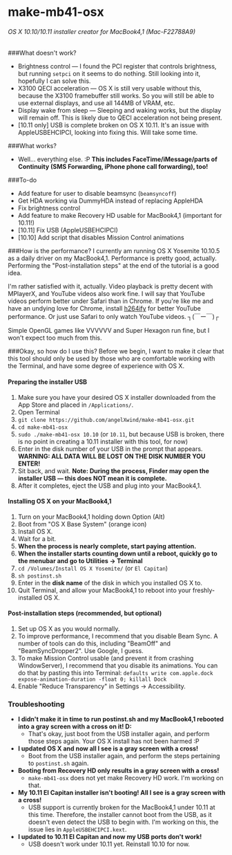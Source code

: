 make-mb41-osx
=============
###### OS X 10.10/10.11 installer creator for MacBook4,1 (Mac-F22788A9)

###What doesn't work?
* Brightness control — I found the PCI register that controls brightness, but running `setpci` on it seems to do nothing. Still looking into it, hopefully I can solve this.
* X3100 QECI acceleration — OS X is still very usable without this, because the X3100 framebuffer still works. So you will still be able to use external displays, and use all 144MB of VRAM, etc.
* Display wake from sleep — Sleeping and waking works, but the display will remain off. This is likely due to QECI acceleration not being present.
* [10.11 only] USB is complete broken on OS X 10.11. It's an issue with AppleUSBEHCIPCI, looking into fixing this. Will take some time.

###What works?
* Well... everything else. :P **This includes FaceTime/iMessage/parts of Continuity (SMS Forwarding, iPhone phone call forwarding), too!**

###To-do
* Add feature for user to disable beamsync (`beamsyncoff`)
* Get HDA working via DummyHDA instead of replacing AppleHDA
* Fix brightness control
* Add feature to make Recovery HD usable for MacBook4,1 (important for 10.11!)
* [10.11] Fix USB (AppleUSBEHCIPCI)
* [10.10] Add script that disables Mission Control animations

###How is the performance?
I currently am running OS X Yosemite 10.10.5 as a daily driver on my MacBook4,1. Performance is pretty good, actually. Performing the "Post-installation steps" at the end of the tutorial is a good idea.

I'm rather satisfied with it, actually. Video playback is pretty decent with MPlayerX, and YouTube videos also work fine. I will say that YouTube videos perform better under Safari than in Chrome. If you're like me and have an undying love for Chrome, install [h264ify](https://chrome.google.com/webstore/detail/h264ify/aleakchihdccplidncghkekgioiakgal) for better YouTube performance. Or just use Safari to only watch YouTube videos. ┐(￣ー￣)┌

Simple OpenGL games like VVVVVV and Super Hexagon run fine, but I won't expect too much from this.

###Okay, so how do I use this?
Before we begin, I want to make it clear that this tool should only be used by those who are comfortable working with the Terminal, and have some degree of experience with OS X.

#### Preparing the installer USB
1. Make sure you have your desired OS X installer downloaded from the App Store and placed in `/Applications/`.
1. Open Terminal
1. `git clone https://github.com/angelXwind/make-mb41-osx.git`
1. `cd make-mb41-osx`
1. `sudo ./make-mb41-osx 10.10` (or `10.11`, but because USB is broken, there is no point in creating a 10.11 installer with this tool, for now)
1. Enter in the disk number of your USB in the prompt that appears. **WARNING: ALL DATA WILL BE LOST ON THE DISK NUMBER YOU ENTER!**
1. Sit back, and wait. **Note: During the process, Finder may open the installer USB — this does NOT mean it is complete.**
1. After it completes, eject the USB and plug into your MacBook4,1.

#### Installing OS X on your MacBook4,1
1. Turn on your MacBook4,1 holding down Option (Alt)
1. Boot from "OS X Base System" (orange icon)
1. Install OS X.
1. Wait for a bit.
1. **When the process is nearly complete, start paying attention.**
1. **When the installer starts counting down until a reboot, quickly go to the menubar and go to Utilities -> Terminal**
1. `cd /Volumes/Install OS X Yosemite/` (or `El Capitan`)
1. `sh postinst.sh`
1. Enter in the **disk name** of the disk in which you installed OS X to.
1. Quit Terminal, and allow your MacBook4,1 to reboot into your freshly-installed OS X.

#### Post-installation steps (recommended, but optional)
1. Set up OS X as you would normally.
1. To improve performance, I recommend that you disable Beam Sync. A number of tools can do this, including "BeamOff" and "BeamSyncDropper2". Use Google, I guess.
1. To make Mission Control usable (and prevent it from crashing WindowServer), I recommend that you disable its animations. You can do that by pasting this into Terminal: `defaults write com.apple.dock expose-animation-duration -float 0; killall Dock`
1. Enable "Reduce Transparency" in Settings -> Accessibility.

### Troubleshooting

* **I didn't make it in time to run postinst.sh and my MacBook4,1 rebooted into a gray screen with a cross on it! D:**
    * That's okay, just boot from the USB installer again, and perform those steps again. Your OS X install has not been harmed :P
* **I updated OS X and now all I see is a gray screen with a cross!**
    * Boot from the USB installer again, and perform the steps pertaining to `postinst.sh` again.
* **Booting from Recovery HD only results in a gray screen with a cross!**
    * `make-mb41-osx` does not yet make Recovery HD work. I'm working on that.
* **My 10.11 El Capitan installer isn't booting! All I see is a gray screen with a cross!**
    * USB support is currently broken for the MacBook4,1 under 10.11 at this time. Therefore, the installer cannot boot from the USB, as it doesn't even detect the USB to begin with. I'm working on this, the issue lies in `AppleUSBEHCIPCI.kext`.
* **I updated to 10.11 El Capitan and now my USB ports don't work!**
    * USB doesn't work under 10.11 yet. Reinstall 10.10 for now.
